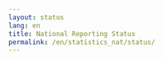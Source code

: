 ```yaml
---
layout: status
lang: en
title: National Reporting Status
permalink: /en/statistics_nat/status/
---
```

